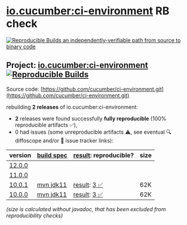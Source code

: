 [io.cucumber:ci-environment](https://central.sonatype.com/artifact/io.cucumber/ci-environment/versions) RB check
=======

[![Reproducible Builds](https://reproducible-builds.org/images/logos/rb.svg) an independently-verifiable path from source to binary code](https://reproducible-builds.org/)

## Project: [io.cucumber:ci-environment](https://central.sonatype.com/artifact/io.cucumber/ci-environment/versions) [![Reproducible Builds](https://img.shields.io/endpoint?url=https://raw.githubusercontent.com/jvm-repo-rebuild/reproducible-central/master/content/io/cucumber/ci-environment/badge.json)](https://github.com/jvm-repo-rebuild/reproducible-central/blob/master/content/io/cucumber/ci-environment/README.md)

Source code: [https://github.com/cucumber/ci-environment.git](https://github.com/cucumber/ci-environment.git)

rebuilding **2 releases** of io.cucumber:ci-environment:
- **2** releases were found successfully **fully reproducible** (100% reproducible artifacts :white_check_mark:),
- 0 had issues (some unreproducible artifacts :warning:, see eventual :mag: diffoscope and/or :memo: issue tracker links):

| version | [build spec](/BUILDSPEC.md) | [result](https://reproducible-builds.org/docs/jvm/): reproducible? | size |
| -- | --------- | ------ | -- |
| [12.0.0](https://central.sonatype.com/artifact/io.cucumber/ci-environment/12.0.0/pom) | | | |
| [11.0.0](https://central.sonatype.com/artifact/io.cucumber/ci-environment/11.0.0/pom) | | | |
| [10.0.1](https://central.sonatype.com/artifact/io.cucumber/ci-environment/10.0.1/pom) | [mvn jdk11](ci-environment-10.0.1.buildspec) | [result](ci-environment-10.0.1.buildinfo): [3 :white_check_mark: ](ci-environment-10.0.1.buildcompare) | 62K |
| [10.0.0](https://central.sonatype.com/artifact/io.cucumber/ci-environment/10.0.0/pom) | [mvn jdk11](ci-environment-10.0.0.buildspec) | [result](ci-environment-10.0.0.buildinfo): [3 :white_check_mark: ](ci-environment-10.0.0.buildcompare) | 62K |

<i>(size is calculated without javadoc, that has been excluded from reproducibility checks)</i>
